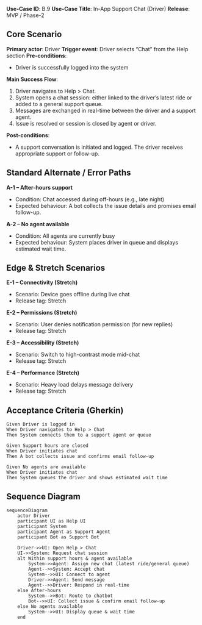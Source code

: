 **Use-Case ID**: B.9
**Use-Case Title**: In-App Support Chat (Driver)
**Release**: MVP / Phase-2

## Core Scenario

**Primary actor**: Driver
**Trigger event**: Driver selects “Chat” from the Help section
**Pre-conditions**:

* Driver is successfully logged into the system

**Main Success Flow**:

1. Driver navigates to Help > Chat.
2. System opens a chat session: either linked to the driver’s latest ride or added to a general support queue.
3. Messages are exchanged in real-time between the driver and a support agent.
4. Issue is resolved or session is closed by agent or driver.

**Post-conditions**:

* A support conversation is initiated and logged. The driver receives appropriate support or follow-up.

## Standard Alternate / Error Paths

**A-1 – After-hours support**

* Condition: Chat accessed during off-hours (e.g., late night)
* Expected behaviour: A bot collects the issue details and promises email follow-up.

**A-2 – No agent available**

* Condition: All agents are currently busy
* Expected behaviour: System places driver in queue and displays estimated wait time.

## Edge & Stretch Scenarios

**E-1 – Connectivity (Stretch)**

* Scenario: Device goes offline during live chat
* Release tag: Stretch

**E-2 – Permissions (Stretch)**

* Scenario: User denies notification permission (for new replies)
* Release tag: Stretch

**E-3 – Accessibility (Stretch)**

* Scenario: Switch to high-contrast mode mid-chat
* Release tag: Stretch

**E-4 – Performance (Stretch)**

* Scenario: Heavy load delays message delivery
* Release tag: Stretch

## Acceptance Criteria (Gherkin)

```gherkin
Given Driver is logged in
When Driver navigates to Help > Chat
Then System connects them to a support agent or queue

Given Support hours are closed
When Driver initiates chat
Then A bot collects issue and confirms email follow-up

Given No agents are available
When Driver initiates chat
Then System queues the driver and shows estimated wait time
```

## Sequence Diagram

```mermaid
sequenceDiagram
    actor Driver
    participant UI as Help UI
    participant System
    participant Agent as Support Agent
    participant Bot as Support Bot

    Driver->>UI: Open Help > Chat
    UI->>System: Request chat session
    alt Within support hours & agent available
        System->>Agent: Assign new chat (latest ride/general queue)
        Agent-->>System: Accept chat
        System-->>UI: Connect to agent
        Driver->>Agent: Send message
        Agent-->>Driver: Respond in real-time
    else After-hours
        System-->>Bot: Route to chatbot
        Bot-->>UI: Collect issue & confirm email follow-up
    else No agents available
        System-->>UI: Display queue & wait time
    end
```
